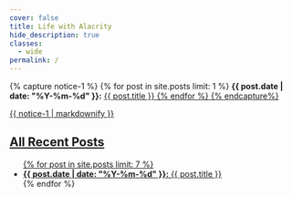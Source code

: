 ```yaml
---
cover: false
title: Life with Alacrity
hide_description: true
classes:
  - wide
permalink: /
---
```


{% capture notice-1 %}
{% for post in site.posts limit: 1 %}
<b>{{ post.date | date: "%Y-%m-%d" }}:</b> <a href="{{ post.url }}">{{ post.title }}
{% endfor %}
{% endcapture%}

<div class="notice--success">{{ notice-1 | markdownify }}</div>

## All Recent Posts

<ul>
{% for post in site.posts limit: 7 %}
<li><b>{{ post.date | date: "%Y-%m-%d" }}:</b> <a href="{{ post.url }}">{{ post.title }}</a></li>
{% endfor %}
</ul>
